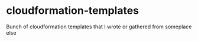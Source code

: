# cloudformation-templates
Bunch of cloudformation templates that I wrote or gathered from someplace else
